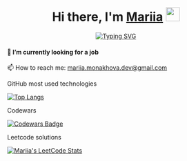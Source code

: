 <h1 align="center">Hi there, I'm <a href="https://dreamy-alpaca-e3e371.netlify.app/" target="_blank">Mariia</a> 
<img src="https://github.com/blackcater/blackcater/raw/main/images/Hi.gif" height="32"/></h1>
<p align="center">
  <a href="https://git.io/typing-svg">
    <img src="https://readme-typing-svg.herokuapp.com?color=%2336BCF7&lines=Fullstack+developer+from+Ukraine" alt="Typing SVG">
  </a>
</p>

<h4>🔭 I’m currently looking for a job</h4> 
<p>📫 How to reach me: <a href="mailto:mariia.monakhova.dev@gmail.com">mariia.monakhova.dev@gmail.com</a></p>  

<p>GitHub most used technologies</p>
<a href="https://github.com/MariiaMonakhova/github-readme-stats">
  <img src="https://github-readme-stats.vercel.app/api/top-langs/?username=MariiaMonakhova&layout=compact" alt="Top Langs">
</a>
<br>
<p>Codewars</p>
<a href="https://www.codewars.com/users/MariiaMonakhova">
  <img src="https://www.codewars.com/users/MariiaMonakhova/badges/large" alt="Codewars Badge">
</a>

<p>Leetcode solutions</p>
<a href="https://github.com/MariiaMon/leetcode-stats">
  <img src="https://leetcode-stats-six.vercel.app/api?username=MariiaMon" alt="Mariia's LeetCode Stats">
</a>
